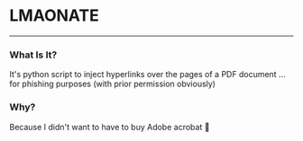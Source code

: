 # LMAONATE

---

### What Is It?

It's python script to inject hyperlinks over the pages of a PDF document ... for phishing purposes (with prior permission obviously)

### Why?

Because I didn't want to have to buy Adobe acrobat :eyes:

